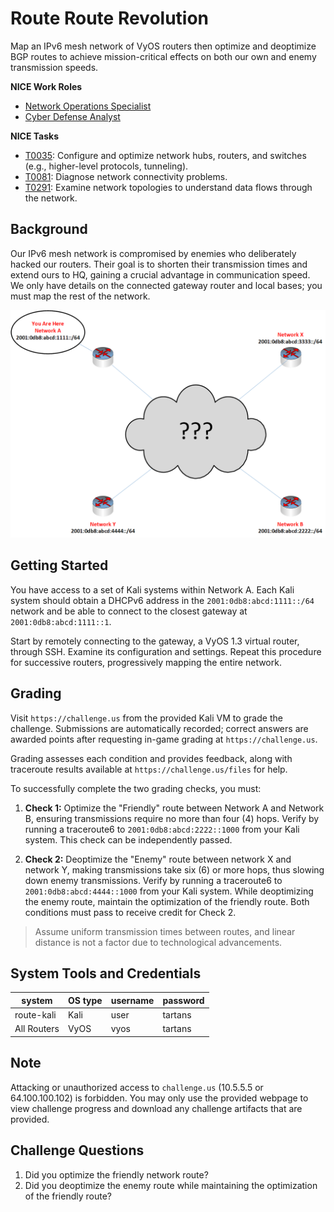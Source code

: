 # Route Route Revolution

Map an IPv6 mesh network of VyOS routers then optimize and deoptimize BGP routes to achieve mission-critical effects on both our own and enemy transmission speeds.

**NICE Work Roles**

- [Network Operations Specialist](https://niccs.cisa.gov/workforce-development/nice-framework/)
- [Cyber Defense Analyst](https://niccs.cisa.gov/workforce-development/nice-framework/)

**NICE Tasks**

- [T0035](https://niccs.cisa.gov/workforce-development/nice-framework/): Configure and optimize network hubs, routers, and switches (e.g., higher-level protocols, tunneling).
- [T0081](https://niccs.cisa.gov/workforce-development/nice-framework/): Diagnose network connectivity problems.
- [T0291](https://niccs.cisa.gov/workforce-development/nice-framework/): Examine network topologies to understand data flows through the network.


## Background

Our IPv6 mesh network is compromised by enemies who deliberately hacked our routers. Their goal is to shorten their transmission times and extend ours to HQ, gaining a crucial advantage in communication speed. We only have details on the connected gateway router and local bases; you must map the rest of the network.

![network-diagram.png](network-diagram.png)

## Getting Started

You have access to a set of Kali systems within Network A. Each Kali system should obtain a DHCPv6 address in the `2001:0db8:abcd:1111::/64` network and be able to connect to the closest gateway at `2001:0db8:abcd:1111::1`.

Start by remotely connecting to the gateway, a VyOS 1.3 virtual router, through SSH. Examine its configuration and settings. Repeat this procedure for successive routers, progressively mapping the entire network.

## Grading

Visit `https://challenge.us` from the provided Kali VM to grade the challenge. Submissions are automatically recorded; correct answers are awarded points after requesting in-game grading at `https://challenge.us`.

Grading assesses each condition and provides feedback, along with traceroute results available at `https://challenge.us/files` for help.

To successfully complete the two grading checks, you must:

1. **Check 1:** Optimize the "Friendly" route between Network A and Network B, ensuring transmissions require no more than four (4) hops. Verify by running a traceroute6 to `2001:0db8:abcd:2222::1000` from your Kali system. This check can be independently passed.

2. **Check 2:** Deoptimize the "Enemy" route between network X and network Y, making transmissions take six (6) or more hops, thus slowing down enemy transmissions. Verify by running a traceroute6 to `2001:0db8:abcd:4444::1000` from your Kali system. While deoptimizing the enemy route, maintain the optimization of the friendly route. Both conditions must pass to receive credit for Check 2.

>Assume uniform transmission times between routes, and linear distance is not a factor due to technological advancements.

## System Tools and Credentials

| system | OS type | username | password |
|--------|---------|----------|--------|
| route-kali | Kali | user | tartans|
| All Routers | VyOS | vyos | tartans |

## Note

Attacking or unauthorized access to `challenge.us` (10.5.5.5 or 64.100.100.102) is forbidden. You may only use the provided webpage to view challenge progress and download any challenge artifacts that are provided.

## Challenge Questions

1. Did you optimize the friendly network route?
2. Did you deoptimize the enemy route while maintaining the optimization of the friendly route?
